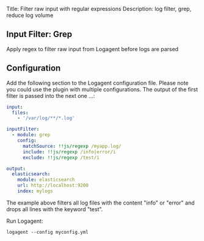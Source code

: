 Title: Filter raw input with regular expressions
Description: log filter, grep, reduce log volume 

## Input Filter: Grep 

Apply regex to filter raw input from Logagent before logs are parsed

## Configuration 

Add the following section to the Logagent configuration file. Please note you could use the plugin with multiple configurations. The output of the first filter is passed into the next one ...: 

```yaml
input: 
  files:
    - '/var/log/**/*.log'

inputFilter:
  - module: grep
    config:
      matchSource: !!js/regexp /myapp.log/
      include: !!js/regexp /info|error/i
      exclude: !!js/regexp /test/i

output:
  elasticsearch:
    module: elasticsearch
    url: http://localhost:9200
    index: mylogs

```

The example above filters all log files with the content "info" or "error" and drops all lines with the keyword "test". 

Run Logagent: 
```
logagent --config myconfig.yml 
```

